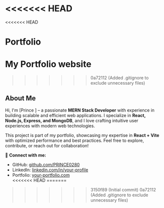 <<<<<<< HEAD
=======
<<<<<<< HEAD
# Portfolio
My Portfolio website
=======
>>>>>>> 0a72112 (Added .gitignore to exclude unnecessary files)
## About Me

Hi, I'm [Prince ] – a passionate **MERN Stack Developer** with experience in building scalable and efficient web applications. I specialize in **React, Node.js, Express, and MongoDB**, and I love crafting intuitive user experiences with modern web technologies.  

This project is part of my portfolio, showcasing my expertise in **React + Vite** with optimized performance and best practices. Feel free to explore, contribute, or reach out for collaboration!

🚀 **Connect with me:**  
- GitHub: [github.com/PRINCE0280](https://github.com/PRINCE0280/)  
- LinkedIn: [linkedin.com/in/your-profile](https://linkedin.com/in/your-profile)  
- Portfolio: [your-portfolio.com](https://your-portfolio.com)  
<<<<<<< HEAD
=======
>>>>>>> 3150f89 (Initial commit)
>>>>>>> 0a72112 (Added .gitignore to exclude unnecessary files)
